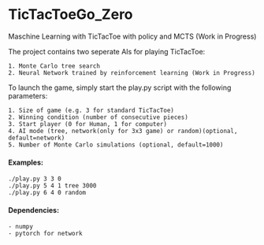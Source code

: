# TicTacToeGo_Zero
Maschine Learning with TicTacToe with policy and MCTS (Work in Progress)

The project contains two seperate AIs for playing TicTacToe:

    1. Monte Carlo tree search
    2. Neural Network trained by reinforcement learning (Work in Progress)

To launch the game, simply start the play.py script with the following parameters:

    1. Size of game (e.g. 3 for standard TicTacToe)
    2. Winning condition (number of consecutive pieces)
    3. Start player (0 for Human, 1 for computer)
    4. AI mode (tree, network(only for 3x3 game) or random)(optional, default=network)
    5. Number of Monte Carlo simulations (optional, default=1000)

#### Examples:
    ./play.py 3 3 0
    ./play.py 5 4 1 tree 3000
    ./play.py 6 4 0 random

#### Dependencies:
    - numpy
    - pytorch for network
